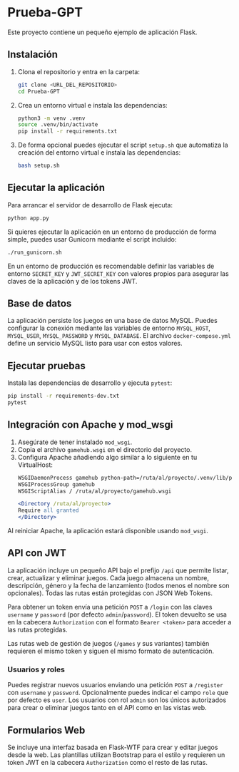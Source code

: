 # Prueba-GPT

Este proyecto contiene un pequeño ejemplo de aplicación Flask.

## Instalación

1. Clona el repositorio y entra en la carpeta:
   ```bash
   git clone <URL_DEL_REPOSITORIO>
   cd Prueba-GPT
   ```
2. Crea un entorno virtual e instala las dependencias:
   ```bash
   python3 -m venv .venv
   source .venv/bin/activate
   pip install -r requirements.txt
   ```
3. De forma opcional puedes ejecutar el script `setup.sh` que automatiza la
   creación del entorno virtual e instala las dependencias:
   ```bash
   bash setup.sh
   ```


## Ejecutar la aplicación

Para arrancar el servidor de desarrollo de Flask ejecuta:
```bash
python app.py
```

Si quieres ejecutar la aplicación en un entorno de producción de forma
simple, puedes usar Gunicorn mediante el script incluido:
```bash
./run_gunicorn.sh
```

En un entorno de producción es recomendable definir las variables de entorno
`SECRET_KEY` y `JWT_SECRET_KEY` con valores propios para asegurar las claves
de la aplicación y de los tokens JWT.

## Base de datos

La aplicación persiste los juegos en una base de datos MySQL. Puedes
configurar la conexión mediante las variables de entorno `MYSQL_HOST`,
`MYSQL_USER`, `MYSQL_PASSWORD` y `MYSQL_DATABASE`. El archivo
`docker-compose.yml` define un servicio MySQL listo para usar con estos
valores.

## Ejecutar pruebas

Instala las dependencias de desarrollo y ejecuta `pytest`:

```bash
pip install -r requirements-dev.txt
pytest
```

## Integración con Apache y mod_wsgi

1. Asegúrate de tener instalado `mod_wsgi`.
2. Copia el archivo `gamehub.wsgi` en el directorio del proyecto.
3. Configura Apache añadiendo algo similar a lo siguiente en tu VirtualHost:
    ```apache
    WSGIDaemonProcess gamehub python-path=/ruta/al/proyecto/.venv/lib/python3.x/site-packages
    WSGIProcessGroup gamehub
    WSGIScriptAlias / /ruta/al/proyecto/gamehub.wsgi
    
    <Directory /ruta/al/proyecto>
    Require all granted
    </Directory>
    ```

Al reiniciar Apache, la aplicación estará disponible usando `mod_wsgi`.

## API con JWT

La aplicación incluye un pequeño API bajo el prefijo `/api` que permite listar,
crear, actualizar y eliminar juegos. Cada juego almacena un nombre,
descripción, género y la fecha de lanzamiento (todos menos el nombre son
opcionales). Todas las rutas están protegidas con JSON Web Tokens.

Para obtener un token envía una petición `POST` a `/login` con las claves
`username` y `password` (por defecto `admin`/`password`). El token devuelto se
usa en la cabecera `Authorization` con el formato `Bearer <token>` para acceder
a las rutas protegidas.

Las rutas web de gestión de juegos (`/games` y sus variantes) también requieren
el mismo token y siguen el mismo formato de autenticación.

### Usuarios y roles

Puedes registrar nuevos usuarios enviando una petición `POST` a `/register` con
`username` y `password`. Opcionalmente puedes indicar el campo `role` que por
defecto es `user`. Los usuarios con rol `admin` son los únicos autorizados para
crear o eliminar juegos tanto en el API como en las vistas web.

## Formularios Web

Se incluye una interfaz basada en Flask-WTF para crear y editar juegos desde la web. Las plantillas utilizan Bootstrap para el estilo y requieren un token JWT en la cabecera `Authorization` como el resto de las rutas.
